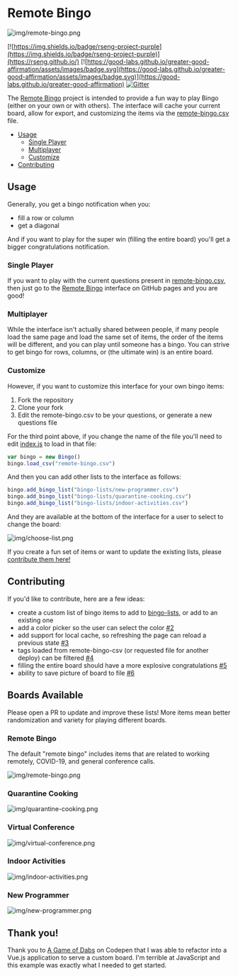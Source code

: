 # Remote Bingo

![img/remote-bingo.png](img/remote-bingo.png)

[![https://img.shields.io/badge/rseng-project-purple](https://img.shields.io/badge/rseng-project-purple)](https://rseng.github.io/) [![https://good-labs.github.io/greater-good-affirmation/assets/images/badge.svg](https://good-labs.github.io/greater-good-affirmation/assets/images/badge.svg)](https://good-labs.github.io/greater-good-affirmation) [![Gitter](https://badges.gitter.im/rseng/community.svg)](https://gitter.im/rseng/community?utm_source=badge&utm_medium=badge&utm_campaign=pr-badge)

The [Remote Bingo](https://rseng.github.io/remote-bingo/) project 
is intended to provide a fun way to play Bingo (either on your own or with others).
The interface will cache your current board, allow for export, and customizing
the items via the [remote-bingo.csv](remote-bingo.csv) file.

 - [Usage](#usage)
   - [Single Player](#single-player)
   - [Multiplayer](#multiplayer)
   - [Customize](#customize)
 - [Contributing](#contributing)


## Usage

Generally, you get a bingo notification when you:

 - fill a row or column
 - get a diagonal
 
And if you want to play for the super win (filling the entire board) you'll get
a bigger congratulations notification.

### Single Player

If you want to play with the current questions present in [remote-bingo.csv](remote-bingo.csv),
then just go to the [Remote Bingo](https://rseng.github.io/remote-bingo/) interface on GitHub pages and you
are good! 

### Multiplayer

While the interface isn't actually shared between people, if many people load the same
page and load the same set of items, the order of the items will be different, 
and you can play until someone has a bingo. You can strive to get bingo
for rows, columns, or (the ultimate win) is an entire board.

### Customize

However, if you want to customize this interface for your own bingo items:

 1. Fork the repository
 2. Clone your fork
 3. Edit the remote-bingo.csv to be your questions, or generate a new questions file

For the third point above, if you change the name of the file you'll need to edit [index.js](assets/js/index.js)
to load in that file:

```js
var bingo = new Bingo()
bingo.load_csv("remote-bingo.csv")
```

And then you can add other lists to the interface as follows:

```js
bingo.add_bingo_list("bingo-lists/new-programmer.csv")
bingo.add_bingo_list("bingo-lists/quarantine-cooking.csv")
bingo.add_bingo_list("bingo-lists/indoor-activities.csv")
```

And they are available at the bottom of the interface for a user to select to
change the board:

![img/choose-list.png](img/choose-list.png)

If you create a fun set of items or want to update the existing lists, 
please [contribute them here!](https://github.com/rseng/remote-bingo)

## Contributing

If you'd like to contribute, here are a few ideas:

 - create a custom list of bingo items to add to [bingo-lists](bingo-lists), or add to an existing one
 - add a color picker so the user can select the color [#2](https://github.com/rseng/remote-bingo/issues/2)
 - add support for local cache, so refreshing the page can reload a previous state [#3](https://github.com/rseng/remote-bingo/issues/3)
 - tags loaded from remote-bingo-csv (or requested file for another deploy) can be filtered [#4](https://github.com/rseng/remote-bingo/issues/4)
 - filling the entire board should have a more explosive congratulations [#5](https://github.com/rseng/remote-bingo/issues/5)
 - ability to save picture of board to file [#6](https://github.com/rseng/remote-bingo/issues/6)

## Boards Available

Please open a PR to update and improve these lists! More items mean better randomization
and variety for playing different boards.

### Remote Bingo

The default "remote bingo" includes items that are related to working remotely,
COVID-19, and general conference calls.

![img/remote-bingo.png](img/remote-bingo.png)

### Quarantine Cooking

![img/quarantine-cooking.png](img/quarantine-cooking.png)


### Virtual Conference

![img/virtual-conference.png](img/virtual-conference.png)

### Indoor Activities

![img/indoor-activities.png](img/indoor-activities.png)

### New Programmer

![img/new-programmer.png](img/new-programmer.png)


## Thank you!

Thank you to [A Game of Dabs](https://codepen.io/nbrombal/pen/JAedG) on Codepen
that I was able to refactor into a Vue.js application to serve a custom board.
I'm terrible at JavaScript and this example was exactly what I needed to get started.
